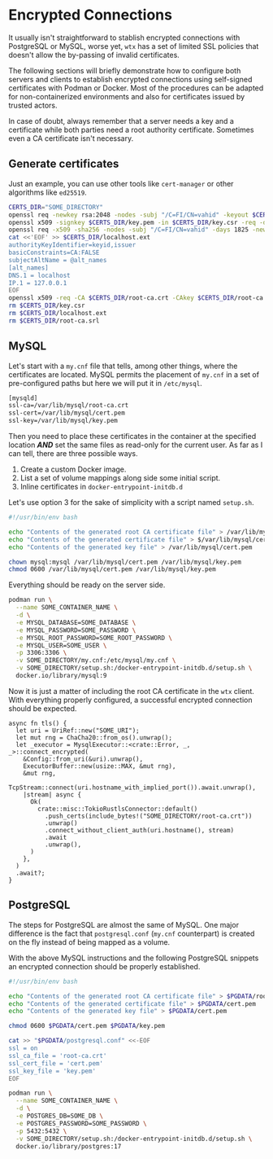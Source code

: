 # Encrypted Connections

It usually isn't straightforward to stablish encrypted connections with PostgreSQL or MySQL, worse yet, `wtx` has a set of limited SSL policies that doesn't allow the by-passing of invalid certificates.

The following sections will briefly demonstrate how to configure both servers and clients to establish encrypted connections using self-signed certificates with Podman or Docker. Most of the procedures can be adapted for non-containerized environments and also for certificates issued by trusted actors.

In case of doubt, always remember that a server needs a key and a certificate while both parties need a root authority certificate. Sometimes even a CA certificate isn't necessary.

## Generate certificates

Just an example, you can use other tools like `cert-manager` or other algorithms like `ed25519`.

```bash
CERTS_DIR="SOME_DIRECTORY"
openssl req -newkey rsa:2048 -nodes -subj "/C=FI/CN=vahid" -keyout $CERTS_DIR/key.pem -out $CERTS_DIR/key.csr
openssl x509 -signkey $CERTS_DIR/key.pem -in $CERTS_DIR/key.csr -req -days 1825 -out $CERTS_DIR/cert.pem
openssl req -x509 -sha256 -nodes -subj "/C=FI/CN=vahid" -days 1825 -newkey rsa:2048 -keyout $CERTS_DIR/root-ca.key -out $CERTS_DIR/root-ca.crt
cat <<'EOF' >> $CERTS_DIR/localhost.ext
authorityKeyIdentifier=keyid,issuer
basicConstraints=CA:FALSE
subjectAltName = @alt_names
[alt_names]
DNS.1 = localhost
IP.1 = 127.0.0.1
EOF
openssl x509 -req -CA $CERTS_DIR/root-ca.crt -CAkey $CERTS_DIR/root-ca.key -in $CERTS_DIR/key.csr -out $CERTS_DIR/cert.pem -days 1825 -CAcreateserial -extfile $CERTS_DIR/localhost.ext
rm $CERTS_DIR/key.csr
rm $CERTS_DIR/localhost.ext
rm $CERTS_DIR/root-ca.srl
```

## MySQL

Let's start with a `my.cnf` file that tells, among other things, where the certificates are located. MySQL permits the placement of `my.cnf` in a set of pre-configured paths but here we will put it in `/etc/mysql`.

```txt
[mysqld]
ssl-ca=/var/lib/mysql/root-ca.crt
ssl-cert=/var/lib/mysql/cert.pem
ssl-key=/var/lib/mysql/key.pem
```

Then you need to place these certificates in the container at the specified location ***AND*** set the same files as read-only for the current user. As far as I can tell, there are three possible ways.

1. Create a custom Docker image.
2. List a set of volume mappings along side some initial script.
3. Inline certificates in `docker-entrypoint-initdb.d`

Let's use option 3 for the sake of simplicity with a script named `setup.sh`.

```bash
#!/usr/bin/env bash

echo "Contents of the generated root CA certificate file" > /var/lib/mysql/root-ca.crt
echo "Contents of the generated certificate file" > $/var/lib/mysql/cert.pem
echo "Contents of the generated key file" > /var/lib/mysql/cert.pem

chown mysql:mysql /var/lib/mysql/cert.pem /var/lib/mysql/key.pem
chmod 0600 /var/lib/mysql/cert.pem /var/lib/mysql/key.pem
```

Everything should be ready on the server side.

```bash
podman run \
  --name SOME_CONTAINER_NAME \
  -d \
  -e MYSQL_DATABASE=SOME_DATABASE \
  -e MYSQL_PASSWORD=SOME_PASSWORD \
  -e MYSQL_ROOT_PASSWORD=SOME_ROOT_PASSWORD \
  -e MYSQL_USER=SOME_USER \
  -p 3306:3306 \
  -v SOME_DIRECTORY/my.cnf:/etc/mysql/my.cnf \
  -v SOME_DIRECTORY/setup.sh:/docker-entrypoint-initdb.d/setup.sh \
  docker.io/library/mysql:9
```

Now it is just a matter of including the root CA certificate in the `wtx` client. With everything properly configured, a successful encrypted connection should be expected.

```text
async fn tls() {
  let uri = UriRef::new("SOME_URI");
  let mut rng = ChaCha20::from_os().unwrap();
  let _executor = MysqlExecutor::<crate::Error, _, _>::connect_encrypted(
    &Config::from_uri(&uri).unwrap(),
    ExecutorBuffer::new(usize::MAX, &mut rng),
    &mut rng,
    TcpStream::connect(uri.hostname_with_implied_port()).await.unwrap(),
    |stream| async {
      Ok(
        crate::misc::TokioRustlsConnector::default()
          .push_certs(include_bytes!("SOME_DIRECTORY/root-ca.crt"))
          .unwrap()
          .connect_without_client_auth(uri.hostname(), stream)
          .await
          .unwrap(),
      )
    },
  )
  .await?;
}
```

## PostgreSQL

The steps for PostgreSQL are almost the same of MySQL. One major difference is the fact that `postgresql.conf` (`my.cnf` counterpart) is created on the fly instead of being mapped as a volume.

With the above MySQL instructions and the following PostgreSQL snippets an encrypted connection should be properly established.

```bash
#!/usr/bin/env bash

echo "Contents of the generated root CA certificate file" > $PGDATA/root-ca.crt
echo "Contents of the generated certificate file" > $PGDATA/cert.pem
echo "Contents of the generated key file" > $PGDATA/cert.pem

chmod 0600 $PGDATA/cert.pem $PGDATA/key.pem

cat >> "$PGDATA/postgresql.conf" <<-EOF
ssl = on
ssl_ca_file = 'root-ca.crt'
ssl_cert_file = 'cert.pem'
ssl_key_file = 'key.pem'
EOF
```

```bash
podman run \
  --name SOME_CONTAINER_NAME \
  -d \
  -e POSTGRES_DB=SOME_DB \
  -e POSTGRES_PASSWORD=SOME_PASSWORD \
  -p 5432:5432 \
  -v SOME_DIRECTORY/setup.sh:/docker-entrypoint-initdb.d/setup.sh \
  docker.io/library/postgres:17
```